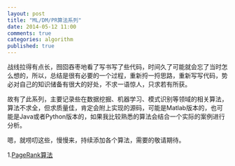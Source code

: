 ```yaml
---
layout: post
title: "ML/DM/PR算法系列"
date: 2014-05-12 11:00
comments: true
categories: algorithm
published: true
---
```


战线拉得有点长，囫囵吞枣地看了写书写了些代码，时间久了可能就会忘了当时怎么想的，所以，总结是很有必要的一个过程，重新捋一捋思路，重新写写代码，势必对自己的知识储备有很大的好处，不求一语惊人，只求若有所获。

故有了此系列，主要记录些在数据挖掘、机器学习、模式识别等领域的相关算法，算法不求全，但求质量佳，肯定会附上实现的源码，可能是Matlab版本的，也可能是Java或者Python版本的，如果我比较熟悉的算法会结合一个实际的案例进行分析。

嗯，就唠叨这些，慢慢来，持续添加各个算法，需要的敬请期待。

1.[PageRank算法](http://hujiaweibujidao.github.io/blog/2014/05/12/algorithms-pagerank/)










